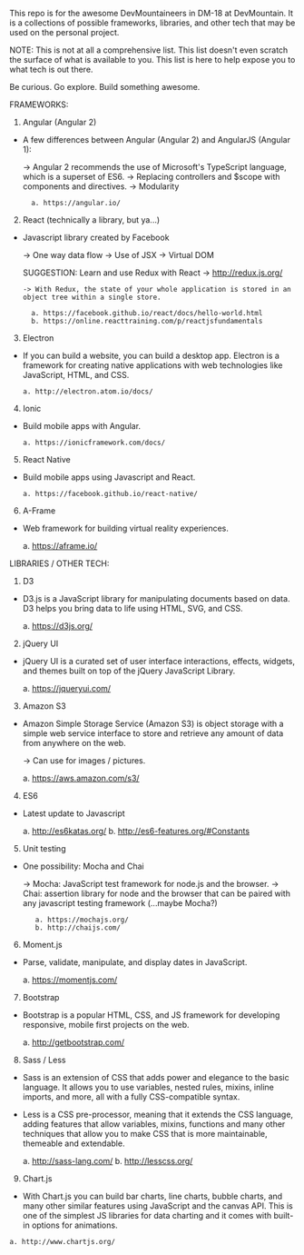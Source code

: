 This repo is for the awesome DevMountaineers in DM-18 at DevMountain. It is a collections of possible frameworks, libraries, and other tech that may be used on the personal project.


NOTE: This is not at all a comprehensive list. This list doesn't even scratch the surface of what is available to you. This list is here to help expose you to what tech is out there.


Be curious. Go explore. Build something awesome.



FRAMEWORKS:

1. Angular (Angular 2)

- A few differences between Angular (Angular 2) and AngularJS (Angular 1):

     -> Angular 2 recommends the use of Microsoft's TypeScript language, which is a superset of ES6.
     -> Replacing controllers and $scope with components and directives.
     -> Modularity

        a. https://angular.io/


2. React (technically a library, but ya...)

- Javascript library created by Facebook

     -> One way data flow
     -> Use of JSX
     -> Virtual DOM

   SUGGESTION: Learn and use Redux with React -> http://redux.js.org/

      -> With Redux, the state of your whole application is stored in an object tree within a single store.

        a. https://facebook.github.io/react/docs/hello-world.html
        b. https://online.reacttraining.com/p/reactjsfundamentals


3. Electron

  - If you can build a website, you can build a desktop app. Electron is a framework for creating native applications with web technologies like JavaScript, HTML, and CSS.

        a. http://electron.atom.io/docs/


4. Ionic    

  - Build mobile apps with Angular.

        a. https://ionicframework.com/docs/


5. React Native

  - Build mobile apps using Javascript and React.

        a. https://facebook.github.io/react-native/


6. A-Frame

  - Web framework for building virtual reality experiences.  

    a. https://aframe.io/  



LIBRARIES / OTHER TECH:

1. D3

  - D3.js is a JavaScript library for manipulating documents based on data. D3 helps you bring data to life using HTML, SVG, and CSS.

    a. https://d3js.org/


2. jQuery UI

  - jQuery UI is a curated set of user interface interactions, effects, widgets, and themes built on top of the jQuery JavaScript Library.

    a. https://jqueryui.com/


3. Amazon S3

  - Amazon Simple Storage Service (Amazon S3) is object storage with a simple web service interface to store and retrieve any amount of data from anywhere on the web.

    -> Can use for images / pictures.

    a. https://aws.amazon.com/s3/


4. ES6

  - Latest update to Javascript

      a. http://es6katas.org/
      b. http://es6-features.org/#Constants    


5. Unit testing

  - One possibility: Mocha and Chai

       -> Mocha: JavaScript test framework for node.js and the browser.
       -> Chai: assertion library for node and the browser that can be paired with any javascript testing framework (...maybe Mocha?)

           a. https://mochajs.org/
           b. http://chaijs.com/


6. Moment.js

 - Parse, validate, manipulate, and display dates in JavaScript.

   a. https://momentjs.com/


7. Bootstrap

  - Bootstrap is a popular HTML, CSS, and JS framework for developing responsive, mobile first projects on the web.  

    a. http://getbootstrap.com/


8. Sass / Less

  - Sass is an extension of CSS that adds power and elegance to the basic language. It allows you to use variables, nested rules, mixins, inline imports, and more, all with a fully CSS-compatible syntax.

  - Less is a CSS pre-processor, meaning that it extends the CSS language, adding features that allow variables, mixins, functions and many other techniques that allow you to make CSS that is more maintainable, themeable and extendable.

    a. http://sass-lang.com/
    b. http://lesscss.org/


9. Chart.js

  -  With Chart.js you can build bar charts, line charts, bubble charts, and many other similar features using JavaScript and the canvas API. This is one of the simplest JS libraries for data charting and it comes with built-in options for animations.

    a. http://www.chartjs.org/    
